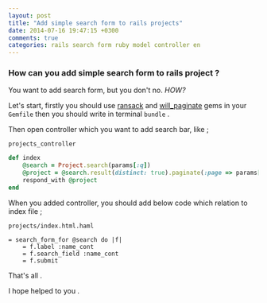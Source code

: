 ```yaml
---
layout: post
title: "Add simple search form to rails projects"
date: 2014-07-16 19:47:15 +0300
comments: true
categories: rails search form ruby model controller en
---
```


### How can you add simple search form to rails project ?

You want to add search form, but you don't no.  *HOW?*

Let's start, firstly you should use [ransack](https://github.com/activerecord-hackery/ransack) and
[will_paginate](https://github.com/mislav/will_paginate) gems in your `Gemfile` then you should write in
terminal `bundle` .

Then open controller which you want to add search bar, like ;

<!-- more -->

`projects_controller`

```ruby
def index
    @search = Project.search(params[:q])
    @project = @search.result(distinct: true).paginate(:page => params[:page])
    respond_with @project
end
```

When you added controller, you should add below code which relation to index file ;

`projects/index.html.haml`

```haml
= search_form_for @search do |f|
    = f.label :name_cont
    = f.search_field :name_cont
    = f.submit
```

That's all .

I hope helped to you .